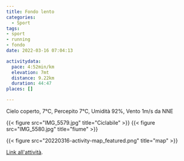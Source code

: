 ```yaml
---
title: Fondo lento
categories: 
  - Sport
tags: 
- sport
- running
- fondo
date: 2022-03-16 07:04:13

activitydata:
  pace: 4:52min/km
  elevation: 7mt
  distance: 9.22km
  duration: 44:47
places: []

---
```


Cielo coperto, 7°C, Percepito 7°C, Umidità 92%, Vento 1m/s da NNE

<!--more-->

{{< figure src="IMG_5579.jpg" title="Ciclabile" >}}
{{< figure src="IMG_5580.jpg" title="fiume" >}}

{{<  figure src="20220316-activity-map_featured.png" title="map" >}}

[Link all'attività](https://strava.com/activities/6831544574).
